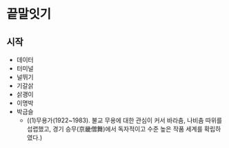 # 끝말잇기

## 시작
- 데이터
- 터미널
- 널뛰기
- 기갈삵
- 삵괭이
- 이명박
- 박금슬
    - ((1)무용가(1922~1983). 불교 무용에 대한 관심이 커서 바라춤, 나비춤 따위를 섭렵했고, 경기 승무(京畿僧舞)에서 독자적이고 수준 높은 작품 세계를 확립하였다.)